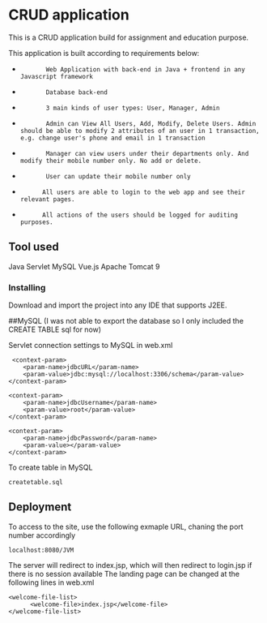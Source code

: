 # CRUD application
This is a CRUD application build for assignment and education purpose.

This application is built according to requirements below:

*            Web Application with back-end in Java + frontend in any Javascript framework
*            Database back-end
*            3 main kinds of user types: User, Manager, Admin
*            Admin can View All Users, Add, Modify, Delete Users. Admin should be able to modify 2 attributes of an user in 1 transaction, e.g. change user's phone and email in 1 transaction
*            Manager can view users under their departments only. And modify their mobile number only. No add or delete.  
*            User can update their mobile number only
*           All users are able to login to the web app and see their relevant pages.
*           All actions of the users should be logged for auditing purposes.


## Tool used
Java Servlet
MySQL 
Vue.js
Apache Tomcat 9

### Installing
Download and import the project into any IDE that supports J2EE.


##MySQL (I was not able to export the database so I only included the CREATE TABLE sql for now)

Servlet connection settings to MySQL in web.xml
```
 <context-param>
    <param-name>jdbcURL</param-name>
    <param-value>jdbc:mysql://localhost:3306/schema</param-value>
</context-param>

<context-param>
    <param-name>jdbcUsername</param-name>
    <param-value>root</param-value>
</context-param>

<context-param>
    <param-name>jdbcPassword</param-name>
    <param-value></param-value>
</context-param>
```

To create table in MySQL
```
createtable.sql
```

## Deployment
To access to the site, use the following exmaple URL, chaning the port number accordingly
```
localhost:8080/JVM
```

The server will redirect to index.jsp, which will then redirect to login.jsp if there is no session available
The landing page can be changed at the following lines in web.xml
```
<welcome-file-list>
      <welcome-file>index.jsp</welcome-file>
</welcome-file-list>
  ```


